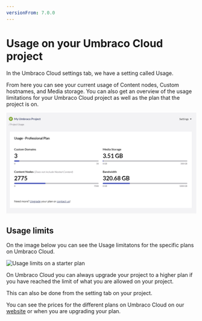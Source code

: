 ```yaml
---
versionFrom: 7.0.0
---
```


# Usage on your Umbraco Cloud project

In the Umbraco Cloud settings tab, we have a setting called Usage.

From here you can see your current usage of Content nodes, Custom hostnames, and Media storage. You can also get an overview of the usage limitations for your Umbraco Cloud project as well as the plan that the project is on.

![Usage on Cloud](images/Usage2.png)

## Usage limits

On the image below you can see the Usage limitatons for the specific plans on Umbraco Cloud.

![Usage limits on a starter plan](images/Plan_limitations.png)

On Umbraco Cloud you can always upgrade your project to a higher plan if you have reached the limit of what you are allowed on your project.

This can also be done from the setting tab on your project.

You can see the prices for the different plans on Umbraco Cloud on our [website](https://umbraco.com/umbraco-cloud-pricing/) or when you are upgrading your plan.
